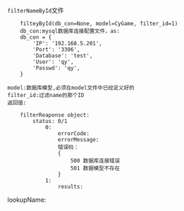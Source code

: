 `filterNameById`文件
```
    filteyById(db_con=None, model=CyGame, filter_id=1)
    db_con:mysql数据库连接配置文件，as:
    db_con = {
        'IP': '192.168.5.201',
        'Port': '3306',
        'Database': 'test',
        'User': 'qy',
        'Passwd': 'qy',
    }
```
    model:数据库模型,必须在model文件中已经定义好的
    filter_id:过滤name的那个ID
    返回值:
```
    filterReaponse object:
        status: 0/1
            0:
                errorCode:
                errorMessage:
                错误码：
                {
                    500 数据库连接错误
                    501 数据模型不存在
                }
            1:
                results:
```

lookupName:
